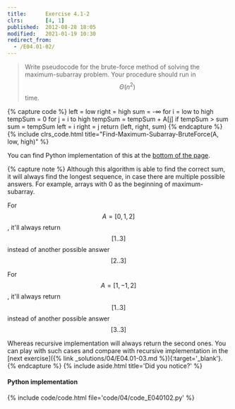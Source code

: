 ```yaml
---
title:      Exercise 4.1-2
clrs:       [4, 1]
published:  2012-08-28 18:05
modified:   2021-01-19 10:30
redirect_from:
  - /E04.01-02/
---
```


> Write pseudocode for the brute-force method of solving the maximum-subarray problem. Your procedure should run in $$\Theta(n^2)$$ time.

{% capture code %}
left = low
right = high
sum = -∞
for i = low to high
    tempSum = 0
    for j = i to high
        tempSum = tempSum + A[j]
        if tempSum > sum
            sum = tempSum
            left = i
            right = j
return (left, right, sum)
{% endcapture %}
{% include clrs_code.html title="Find-Maximum-Subarray-BruteForce(A, low, high)" %}

You can find Python implementation of this at the [bottom of the page](#code-editor).

{% capture note %}
Although this algorithm is able to find the correct sum, it will always find the longest sequence, in case there are multiple possible answers. For example, arrays with 0 as the beginning of maximum-subarray.

For $$A = [0, 1, 2]$$, it'll always return $$[1 .. 3]$$ instead of another possible answer $$[2 .. 3]$$

For $$A = [1, -1, 2]$$, it'll always return $$[1 .. 3]$$ instead of another possible answer $$[3 .. 3]$$

Whereas recursive implementation will always return the second ones. You can play with such cases and compare with recursive implementation in the [next exercise]({% link _solutions/04/E04.01-03.md %}){:target='_blank'}.
{% endcapture %}
{% include aside.html title='Did you notice?' %}

#### Python implementation

{% include code/code.html file='code/04/code_E040102.py' %}
